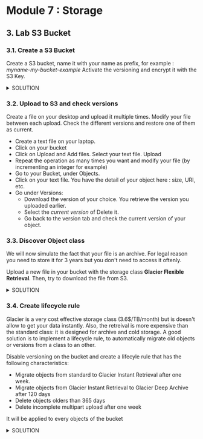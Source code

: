 # Module 7 : Storage

## 3. Lab S3 Bucket

### 3.1. Create a S3 Bucket

Create a S3 bucket, name it with your name as prefix, for example : *myname-my-bucket-example*
Activate the versioning and encrypt it with the S3 Key. 

<details>
<summary>SOLUTION</summary>

* Go AWS S3 Service
* **Create Bucket**:
  * Name it as wanted
  * Disable the ACL
  * Block the Public Access
  * Enable versioning
  * Enable server-side encrypt with the S3 managed keys.
  * Create Bucket

</details>

### 3.2. Upload to S3 and check versions

Create a file on your desktop and upload it multiple times. Modify your file between each upload. Check the different versions and restore one of them as current. 

* Create a text file on your laptop. 
* Click on your bucket
* Click on Upload and Add files. Select your text file. Upload
* Repeat the operation as many times you want and modify your file (by incrementing an integer for example)
* Go to your Bucket, under Objects. 
* Click on your text file. You have the detail of your object here : size, URI, etc. 
* Go under Versions:
  * Download the version of your choice. You retrieve the version you uploaded earlier. 
  * Select the *current version* of Delete it.
  * Go back to the version tab and check the current version of your object.

### 3.3. Discover Object class

We will now simulate the fact that your file is an archive. For legal reason you need to store it for 3 years but you don't need to access it oftenly. 

Upload a new file in your bucket with the storage class **Glacier Flexible Retrieval**. 
Then, try to download the file from S3.

<details>
<summary>SOLUTION</summary>

* Click on your bucket
* Click on Upload and Add files. Select your file
* Under properties, select the Glacier Flexible Retrieval class, and upload 
* Now your file is uploaded but is not available for read 
* Select the object, and **initiate restore** under Actions:
  * Set the number of days at 1
  * Select **Expedited retrieval** 
  * Initiate Restore
* Wait a couple of minute (max 5min)
* Select the object again, you should be able to Download it

</details>

### 3.4. Create lifecycle rule 

Glacier is a very cost effective storage class (3.6$/TB/month) but is doesn't allow to get your data instantly. Also, the retreival is more expensive than the standard class: it is designed for archive and cold storage. 
A good solution is to implement a lifecycle rule, to automatically migrate old objects or versions from a class to an other. 

Disable versioning on the bucket and create a lifecyle rule that has the following characteristics: 
* Migrate objects from standard to Glacier Instant Retrieval after one week. 
* Migrate objects from Glacier Instant Retrieval to Glacier Deep Archive after 120 days
* Delete objects olders than 365 days
* Delete incomplete multipart upload after one week

It will be applied to every objects of the bucket

<details>
<summary>SOLUTION</summary>

* Click on your bucket
* Go under Management, **create lifecycle rule**:
  * Name: my-lifecyle-rule
  * Rule scope: Apply to all
  * Rule actions, select the following options: 
    * *Move current versions of object between storage classes*
    * *Expire current versions of objects*
    * *Delete expired objects markers or incomplete multipart upload*
  * Transition current versions option: 
    * Select Glacier Instant Retrieval and set the value to 7 days
    * Add a transition
    * Select Glacier Deep Archive and set the value to 120 days
  * Expire current version option:
    * Set the value to 365
  * Delete incomplete multipart uploads option: 
    * Set the value to 7
  * Create rule

</details>
